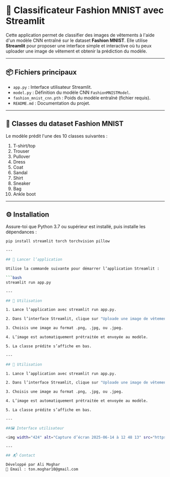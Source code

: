 # 👕 Classificateur Fashion MNIST avec Streamlit

Cette application permet de classifier des images de vêtements à l'aide d'un modèle CNN entraîné sur le dataset **Fashion MNIST**. Elle utilise **Streamlit** pour proposer une interface simple et interactive où tu peux uploader une image de vêtement et obtenir la prédiction du modèle.

---

## 📦 Fichiers principaux

- `app.py` : Interface utilisateur Streamlit.
- `model.py` : Définition du modèle CNN `FashionMNISTModel`.
- `fashion_mnist_cnn.pth` : Poids du modèle entraîné (fichier requis).
- `README.md` : Documentation du projet.

---

## 🧠 Classes du dataset Fashion MNIST

Le modèle prédit l'une des 10 classes suivantes :

1. T-shirt/top  
2. Trouser  
3. Pullover  
4. Dress  
5. Coat  
6. Sandal  
7. Shirt  
8. Sneaker  
9. Bag  
10. Ankle boot  

---

## ⚙️ Installation

Assure-toi que Python 3.7 ou supérieur est installé, puis installe les dépendances :

```bash
pip install streamlit torch torchvision pillow

---

## 🚀 Lancer l’application

Utilise la commande suivante pour démarrer l’application Streamlit :

```bash
streamlit run app.py

---

## 🧪 Utilisation

1. Lance l’application avec streamlit run app.py.

2. Dans l’interface Streamlit, clique sur "Uploade une image de vêtement".

3. Choisis une image au format .png, .jpg, ou .jpeg.

4. L’image est automatiquement prétraitée et envoyée au modèle.

5. La classe prédite s’affiche en bas.

---

## 🧪 Utilisation

1. Lance l’application avec streamlit run app.py.

2. Dans l’interface Streamlit, clique sur "Uploade une image de vêtement".

3. Choisis une image au format .png, .jpg, ou .jpeg.

4. L’image est automatiquement prétraitée et envoyée au modèle.

5. La classe prédite s’affiche en bas.

---

##🖼️ Interface utilisateur

<img width="424" alt="Capture d’écran 2025-06-14 à 12 48 13" src="https://github.com/user-attachments/assets/a9f3d7f2-8784-4ab4-82b7-3eefc29018b9" />

---

## 📬 Contact

Développé par Ali Moghar
📧 Email : ton.moghar10@gmail.com

